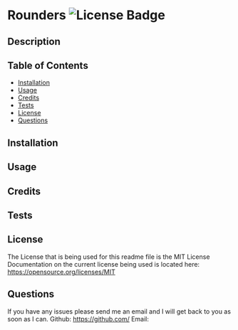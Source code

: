 # Rounders                                           <img src="https://img.shields.io/badge/License-MIT-yellow.svg" alt="License Badge" />

## Description


## Table of Contents
- [Installation](#installation)
- [Usage](#usage)
- [Credits](#credits)
- [Tests](#tests)
- [License](#license)
- [Questions](#quesetions)

## Installation


## Usage


## Credits


## Tests

    
## License
The License that is being used for this readme file is the MIT License
Documentation on the current license being used is located here: https://opensource.org/licenses/MIT
    

## Questions
If you have any issues please send me an email and I will get back to you as soon as I can.
Github: https://github.com/
Email: 
    